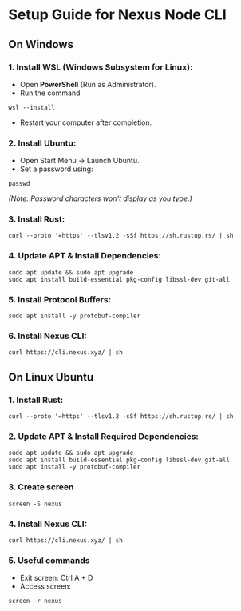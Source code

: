 # Setup Guide for Nexus Node CLI
## On Windows
### 1. Install WSL (Windows Subsystem for Linux):
- Open **PowerShell** (Run as Administrator).
- Run the command
```
wsl --install
```
- Restart your computer after completion.
### 2. Install Ubuntu:
- Open Start Menu -> Launch Ubuntu.
- Set a password using:
```
passwd
```
_(Note: Password characters won't display as you type.)_
### 3. Install Rust:
```
curl --proto '=https' --tlsv1.2 -sSf https://sh.rustup.rs/ | sh
```
### 4. Update APT & Install Dependencies:
```
sudo apt update && sudo apt upgrade
sudo apt install build-essential pkg-config libssl-dev git-all
```
### 5. Install Protocol Buffers:
```
sudo apt install -y protobuf-compiler
```
### 6. Install Nexus CLI:
```
curl https://cli.nexus.xyz/ | sh
```

## On Linux Ubuntu
### 1. Install Rust:
```
curl --proto '=https' --tlsv1.2 -sSf https://sh.rustup.rs/ | sh
```
### 2. Update APT & Install Required Dependencies:
```
sudo apt update && sudo apt upgrade
sudo apt install build-essential pkg-config libssl-dev git-all
sudo apt install -y protobuf-compiler
```
### 3. Create screen
```
screen -S nexus
```
### 4. Install Nexus CLI:
```
curl https://cli.nexus.xyz/ | sh
```
### 5. Useful commands
- Exit screen: Ctrl A + D
- Access screen:
```
screen -r nexus
```
